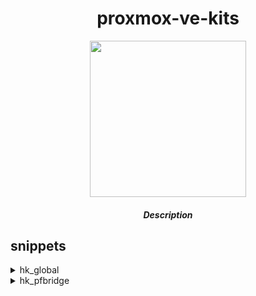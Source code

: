 <div align="center">

# proxmox-ve-kits

<img src="" height="250px" width="250px">

##### Description
  
</div>

## snippets

<details>
<summary>hk_global</summary>


```bash
flags:
  -l,--[no]log:       echo 'log' >> /var/run/vimd.log (default: false)
  -p,--poll:          detect vm running interval(s) (default: 5)
  -h,--help:          show this help (default: false)
```

#### Usage
  
```bash
flag:                 -l or --log                 desc: When specified, enable log writing      default: false
param:                -p or --poll                desc: Detect vm running interval(s)           default: 5(s)
```
  
`add the following to the vm description:`  
```bash
+ hk_global -l -p 10
```  
</details>


<details>
<summary>hk_pfbridge</summary>
  
#### Usage
  
```bash
positiona1:                 netX                        desc: vmconf option                           default:
positiona2:                 nicX                        desc: nic                                     default:
```
  
`add the following to the vm description:`  
```bash
+ hk_pfbridge net0 enp1s0
```  
  
</details>
